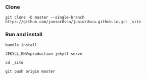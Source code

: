 ### Clone

```git clone -b master --single-branch https://github.com/juniorUsca/juniorUsca.github.io.git _site```

### Run and install

```bundle install```

```JEKYLL_ENV=production jekyll serve```

```cd _site```

```git push origin master```
